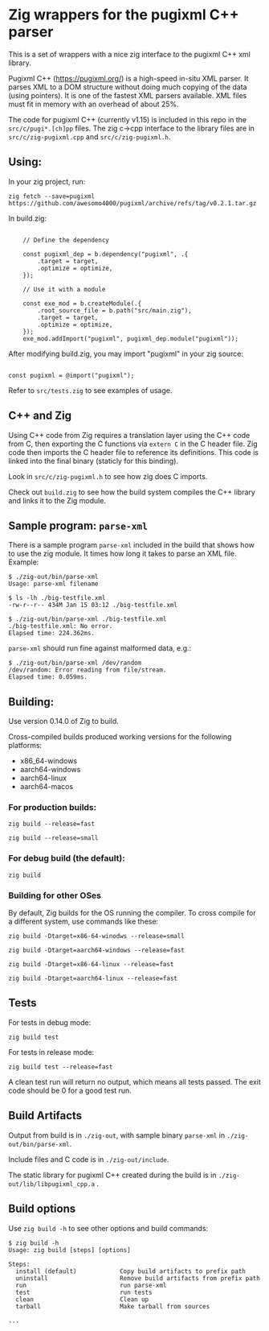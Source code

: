 # Zig wrappers for the pugixml C++ parser

This is a set of wrappers with a nice zig interface to the pugixml C++ xml library.

Pugixml C++ (https://pugixml.org/) is a high-speed in-situ XML parser. It parses XML to a DOM structure without doing much copying of the data (using pointers). It is one of the fastest XML parsers available. XML files must fit in memory with an overhead of about 25%.

The code for pugixml C++ (currently v1.15) is included in this repo in the `src/c/pugi*.[ch]pp` files. The zig c->cpp interface to the library files are in `src/c/zig-pugixml.cpp` and `src/c/zig-pugixml.h`.


## Using:

In your zig project, run:


`zig fetch --save=pugixml https://github.com/awesomo4000/pugixml/archive/refs/tag/v0.2.1.tar.gz`

In build.zig:

```zig

    // Define the dependency

    const pugixml_dep = b.dependency("pugixml", .{
        .target = target,
        .optimize = optimize,
    });

    // Use it with a module

    const exe_mod = b.createModule(.{
        .root_source_file = b.path("src/main.zig"),
        .target = target,
        .optimize = optimize,
    });
    exe_mod.addImport("pugixml", pugixml_dep.module("pugixml"));

```

After modifying build.zig, you may import "pugixml" in your zig source:

```zig

const pugixml = @import("pugixml");

```

Refer to `src/tests.zig` to see examples of usage.


## C++ and Zig

Using C++ code from Zig requires a translation layer using the C++ code from C, then exporting the C functions via `extern C` in the C header file. Zig code then imports the C header file to reference its definitions. This code is linked into the final binary (staticly for this binding).

Look in `src/c/zig-pugixml.h` to see how zig does C imports.

Check out `build.zig` to see how the build system compiles the C++ library and links it to the Zig module.

## Sample program: `parse-xml`

There is a sample program `parse-xml` included in the build that shows how to use the zig module. It times how long it takes to parse an XML file. Example:

```
$ ./zig-out/bin/parse-xml
Usage: parse-xml filename

$ ls -lh ./big-testfile.xml
-rw-r--r-- 434M Jan 15 03:12 ./big-testfile.xml

$ ./zig-out/bin/parse-xml ./big-testfile.xml 
./big-testfile.xml: No error.
Elapsed time: 224.362ms.
```

`parse-xml` should run fine against malformed data, e.g.:

```
$ ./zig-out/bin/parse-xml /dev/random
/dev/random: Error reading from file/stream.
Elapsed time: 0.059ms.
```

## Building:

Use version 0.14.0 of Zig to build.

Cross-compiled builds produced working versions for the following platforms:

   - x86_64-windows
   - aarch64-windows
   - aarch64-linux
   - aarch64-macos


### For production builds:

```
zig build --release=fast

zig build --release=small
```

### For debug build (the default):

`zig build`

### Building for other OSes

By default, Zig builds for the OS running the compiler.  To cross compile for a different system, use commands like these:

`zig build -Dtarget=x86-64-winodws --release=small`

`zig build -Dtarget=aarch64-windows --release=fast`

`zig build -Dtarget=x86-64-linux --release=fast`

`zig build -Dtarget=aarch64-linux --release=fast`


## Tests

For tests in debug mode:

`zig build test` 

For tests in release mode: 

`zig build test --release=fast`

A clean test run will return no output, which means all tests passed. The exit code should be 0 for a good test run.


## Build Artifacts

Output from build is in `./zig-out`, with sample binary `parse-xml` in `./zig-out/bin/parse-xml`. 

Include files and C code is in `./zig-out/include`.

The static library for pugixml C++ created during the build is in `./zig-out/lib/libpugixml_cpp.a` .


## Build options

Use `zig build -h` to see other options and build commands:

```
$ zig build -h
Usage: zig build [steps] [options]

Steps:
  install (default)            Copy build artifacts to prefix path
  uninstall                    Remove build artifacts from prefix path
  run                          run parse-xml
  test                         run tests
  clean                        Clean up
  tarball                      Make tarball from sources

...

```
